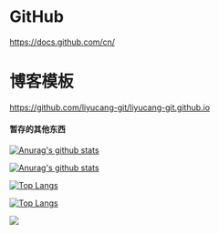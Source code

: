 # GitHub
https://docs.github.com/cn/
# 博客模板
https://github.com/liyucang-git/liyucang-git.github.io

#### 暂存的其他东西  
[![Anurag's github stats](https://github-readme-stats.vercel.app/api?username=DowneyRem&show_icons=true&count_private=true&hide=issues,contribs&theme=merko)](https://github.com/anuraghazra/github-readme-stats)   

[![Anurag's github stats](https://github-readme-stats.vercel.app/api?username=DowneyRem&show_icons=true&count_private=true&hide=issues&theme=merko)](https://github.com/anuraghazra/github-readme-stats)   

[![Top Langs](https://github-readme-stats.vercel.app/api/top-langs/?username=DowneyRem&layout=compact&theme=merko)](https://github.com/anuraghazra/github-readme-stats)  

[![Top Langs](https://github-readme-stats.vercel.app/api/top-langs/?username=DowneyRem&&theme=merko)](https://github.com/anuraghazra/github-readme-stats)  


<a href="https://github.com/anuraghazra/github-readme-stats">
  <img align="left" src="https://github-readme-stats.vercel.app/api/pin/?username=anuraghazra&repo=github-readme-stats" />
</a>
